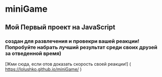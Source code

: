 # miniGame

## Мой Первый проект на JavaScript 

### создан для развлечения и провекри вашей реакции! Попробуйте набрать лучший результат среди своих друзей за отведенной время)

[Жми сюда, если отов доказать скорость своей реакции!] ( https://lolushko.github.io/miniGame/ )
